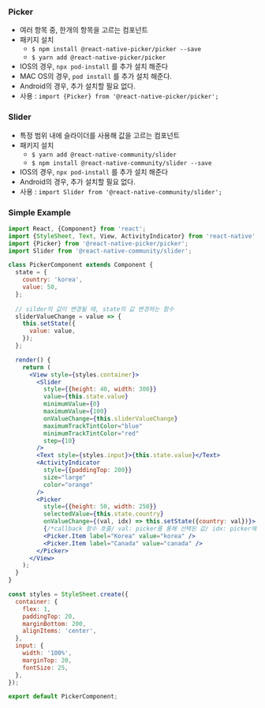 ### Picker

- 여러 항목 중, 한개의 항목을 고르는 컴포넌트
- 패키지 설치
    - `$ npm install @react-native-picker/picker --save`
    - `$ yarn add @react-native-picker/picker`
- IOS의 경우, `npx pod-install` 를 추가 설치 해준다
- MAC OS의 경우, `pod install` 를 추가 설치 해준다.
- Android의 경우, 추가 설치할 필요 없다.
- 사용 : `import {Picker} from '@react-native-picker/picker';`

### Slider

- 특정 범위 내에 슬라이더를 사용해 값을 고르는 컴포넌트
- 패키지 설치
    - `$ yarn add @react-native-community/slider`
    - `$ npm install @react-native-community/slider --save`
- IOS의 경우, `npx pod-install` 를 추가 설치 해준다
- Android의 경우, 추가 설치할 필요 없다.
- 사용 : `import Slider from '@react-native-community/slider';`

### Simple Example

```jsx
import React, {Component} from 'react';
import {StyleSheet, Text, View, ActivityIndicator} from 'react-native';
import {Picker} from '@react-native-picker/picker';
import Slider from '@react-native-community/slider';

class PickerComponent extends Component {
  state = {
    country: 'korea',
    value: 50,
  };
  
  // silder의 값이 변경될 때, state의 값 변경하는 함수
  sliderValueChange = value => {
    this.setState({
      value: value,
    });
  };

  render() {
    return (
      <View style={styles.container}>
        <Slider
          style={{height: 40, width: 300}}
          value={this.state.value}
          minimumValue={0}
          maximumValue={100}
          onValueChange={this.sliderValueChange}
          maximumTrackTintColor="blue"
          minimumTrackTintColor="red"
          step={10}
        />
        <Text style={styles.input}>{this.state.value}</Text>
        <ActivityIndicator
          style={{paddingTop: 200}}
          size="large"
          color="orange"
        />
        <Picker
          style={{height: 50, width: 250}}
          selectedValue={this.state.country}
          onValueChange={(val, idx) => this.setState({country: val})}>
          {/*callback 함수 호출/ val: picker를 통해 선택된 값/ idx: picker에서 선택된 idx 값*/}
          <Picker.Item label="Korea" value="korea" />
          <Picker.Item label="Canada" value="canada" />
        </Picker>
      </View>
    );
  }
}

const styles = StyleSheet.create({
  container: {
    flex: 1,
    paddingTop: 20,
    marginBottom: 200,
    alignItems: 'center',
  },
  input: {
    width: '100%',
    marginTop: 20,
    fontSize: 25,
  },
});

export default PickerComponent;
```
